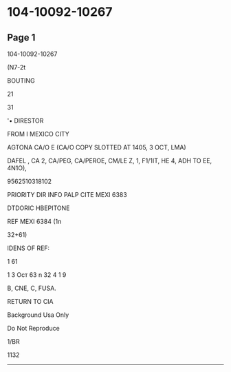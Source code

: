 # 104-10092-10267

## Page 1

104-10092-10267

(N7-2t

BOUTING

21

31

'• DIRESTOR

FROM I MEXICO CITY

AGTONA CA/O E (CA/O COPY SLOTTED AT 1405, 3 OCT, LMA)

DAFEL , CA 2, CA/PEG, CA/PEROE, CM/LE Z, 1, F1/1IT, HE 4, ADH TO EE, 4N1O),

9562510318102

PRIORITY DIR INFO PALP CITE MEXI 6383

DTDORIC HBEPITONE

REF MEXI 6384 (1n

32+61)

IDENS OF REF:

1 61

1 3 Ост 63 n 32 4 1 9

B, CNE, C, FUSA.

RETURN TO CIA

Background Usa Only

Do Not Reproduce

1/BR

1132

---

